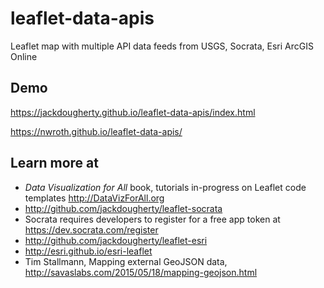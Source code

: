 # leaflet-data-apis
Leaflet map with multiple API data feeds from USGS, Socrata, Esri ArcGIS Online

## Demo
https://jackdougherty.github.io/leaflet-data-apis/index.html

https://nwroth.github.io/leaflet-data-apis/

## Learn more at

- *Data Visualization for All* book, tutorials in-progress on Leaflet code templates http://DataVizForAll.org
- http://github.com/jackdougherty/leaflet-socrata
- Socrata requires developers to register for a free app token at https://dev.socrata.com/register
- http://github.com/jackdougherty/leaflet-esri
- http://esri.github.io/esri-leaflet
- Tim Stallmann, Mapping external GeoJSON data, http://savaslabs.com/2015/05/18/mapping-geojson.html
